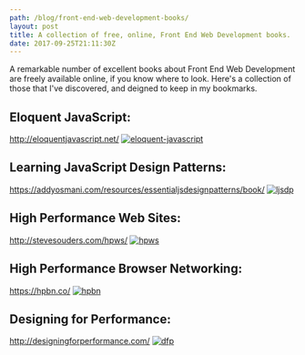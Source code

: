 ```yaml
---
path: /blog/front-end-web-development-books/
layout: post
title: A collection of free, online, Front End Web Development books.
date: 2017-09-25T21:11:30Z
---
```


A remarkable number of excellent books about Front End Web Development are freely available online, if you know where to look. Here's a collection of those that I've discovered, and deigned to keep in my bookmarks.

## Eloquent JavaScript: 
http://eloquentjavascript.net/
[![eloquent-javascript](/content/images/2017/09/eloquent-javascript.png)](http://eloquentjavascript.net/)

## Learning JavaScript Design Patterns: 
https://addyosmani.com/resources/essentialjsdesignpatterns/book/
[![ljsdp](/content/images/2017/09/ljsdp.jpg)](https://addyosmani.com/resources/essentialjsdesignpatterns/book/)

## High Performance Web Sites: 
http://stevesouders.com/hpws/
[![hpws](/content/images/2017/09/hpws.jpg)](http://stevesouders.com/hpws/)

## High Performance Browser Networking: 
https://hpbn.co/
[![hpbn](/content/images/2017/09/hpbn.jpg)](https://hpbn.co/)

## Designing for Performance: 
http://designingforperformance.com/
[![dfp](/content/images/2017/09/dfp.jpg)](http://designingforperformance.com/)